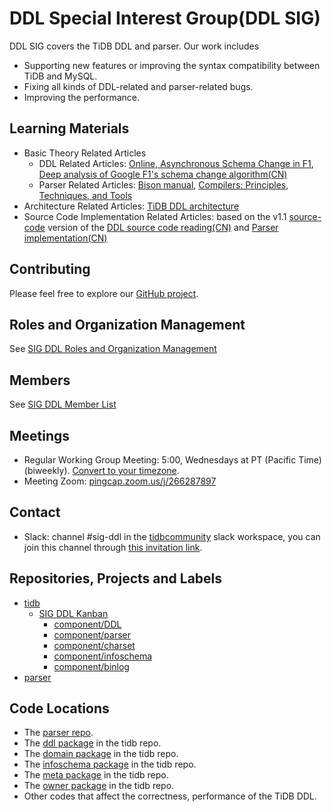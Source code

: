 # DDL Special Interest Group(DDL SIG)

DDL SIG covers the TiDB DDL and parser. Our work includes
* Supporting new features or improving the syntax compatibility between TiDB and MySQL.
* Fixing all kinds of DDL-related and parser-related bugs.
* Improving the performance.

## Learning Materials

* Basic Theory Related Articles
    * DDL Related Articles: [Online, Asynchronous Schema Change in F1](https://static.googleusercontent.com/media/research.google.com/zh-CN//pubs/archive/41376.pdf), [Deep analysis of Google F1's schema change algorithm(CN)](https://github.com/ngaut/builddatabase/blob/master/f1/schema-change.md)
    * Parser Related Articles: [Bison manual](https://www.gnu.org/software/bison/manual/html_node/index.html), [Compilers: Principles, Techniques, and Tools](https://www.amazon.com/Compilers-Principles-Techniques-Tools-2nd/dp/0321486811v)
* Architecture Related Articles: [TiDB DDL architecture](https://github.com/pingcap/tidb/blob/master/docs/design/2018-10-08-online-DDL.md)
* Source Code Implementation Related Articles: based on the v1.1 [source-code](https://github.com/pingcap/tidb/tree/source-code) version of the [DDL source code reading(CN)](https://pingcap.com/blog-cn/tidb-source-code-reading-17/) and [Parser implementation(CN)](https://pingcap.com/blog-cn/tidb-source-code-reading-5/)

## Contributing

Please feel free to explore our [GitHub project](https://github.com/orgs/pingcap/projects/28).

## Roles and Organization Management

See [SIG DDL Roles and Organization Management](./roles-and-organization-management.md)

## Members

See [SIG DDL Member List](https://pingcap.com/developer/sig/ddl)

## Meetings

* Regular Working Group Meeting: 5:00, Wednesdays at PT (Pacific Time) (biweekly). [Convert to your timezone](http://www.thetimezoneconverter.com/?t=5:00&tz=PT%20%28Pacific%20Time%29).
* Meeting Zoom: [pingcap.zoom.us/j/266287897](https://pingcap.zoom.us/j/266287897)

## Contact

* Slack: channel #sig-ddl in the [tidbcommunity](https://pingcap.com/tidbslack) slack workspace, you can join this channel through [this invitation link](https://slack.tidb.io/invite?team=tidb-community&channel=sig-ddl&ref=pingcap-community).

## Repositories, Projects and Labels

* [tidb](https://github.com/pingcap/tidb)
    * [SIG DDL Kanban](https://github.com/pingcap/tidb/projects/40)
        * [component/DDL](https://github.com/pingcap/tidb/labels/component%2FDDL)
        * [component/parser](https://github.com/pingcap/tidb/labels/component%2Fparser)
        * [component/charset](https://github.com/pingcap/tidb/labels/component%2Fcharset)
        * [component/infoschema](https://github.com/pingcap/tidb/labels/component%2Finfoschema)
        * [component/binlog](https://github.com/pingcap/tidb/labels/component%2Fbinlog)
* [parser](https://github.com/pingcap/parser/issues)

## Code Locations

* The [parser repo](https://github.com/pingcap/parser).
* The [ddl package](https://github.com/pingcap/tidb/tree/master/ddl) in the tidb repo.
* The [domain package](https://github.com/pingcap/tidb/tree/master/domain) in the tidb repo.
* The [infoschema package](https://github.com/pingcap/tidb/tree/master/infoschema) in the tidb repo.
* The [meta package](https://github.com/pingcap/tidb/tree/master/meta) in the tidb repo.
* The [owner package](https://github.com/pingcap/tidb/tree/master/owner) in the tidb repo.
* Other codes that affect the correctness, performance of the TiDB DDL. 
